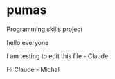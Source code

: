 pumas
=====

Programming skills project

hello everyone

I am testing to edit this file - Claude

Hi Claude - Michal
